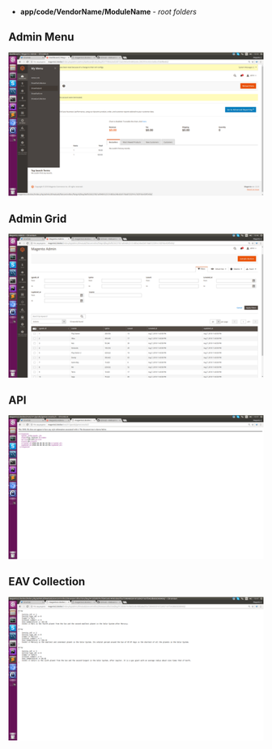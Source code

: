 * **app/code/VendorName/ModuleName** - *root folders*
## Admin Menu
![Admin Menu](https://github.com/Aleksanteris/Pictures/raw/master/simple-module/Admin%20Menu.png)
## Admin Grid
![Admin Grid](https://github.com/Aleksanteris/Pictures/raw/master/simple-module/Admin%20Grid.png)
## API
![API](https://github.com/Aleksanteris/Pictures/raw/master/simple-module/API.png)
## EAV Collection
![EAV Collection](https://github.com/Aleksanteris/Pictures/raw/master/simple-module/EAV%20Collection.png)
